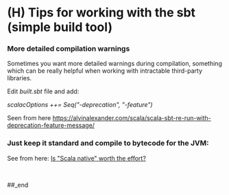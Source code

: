 # (H) Tips for working with the sbt (simple build tool)

### More detailed compilation warnings

Sometimes you want more detailed warnings during compilation, something which can be really helpful when working with intractable third-party libraries.

Edit _built.sbt_ file and add:

_scalacOptions ++= Seq("-deprecation", "-feature")_

Seen from here https://alvinalexander.com/scala/scala-sbt-re-run-with-deprecation-feature-message/

### Just keep it standard and compile to bytecode for the JVM:

See from here: [Is "Scala native" worth the effort?](https://github.com/PLC-Programmer/PLC-Programmer.github.io/blob/main/(D)%20Working%20with%20simple%20build%20tool%20to%20create%20a%20standalone%20program%20(%22Scala%20native%22)%20in%20Linux.md#is-scala-native-worth-the-effort)

<br/>

##_end
